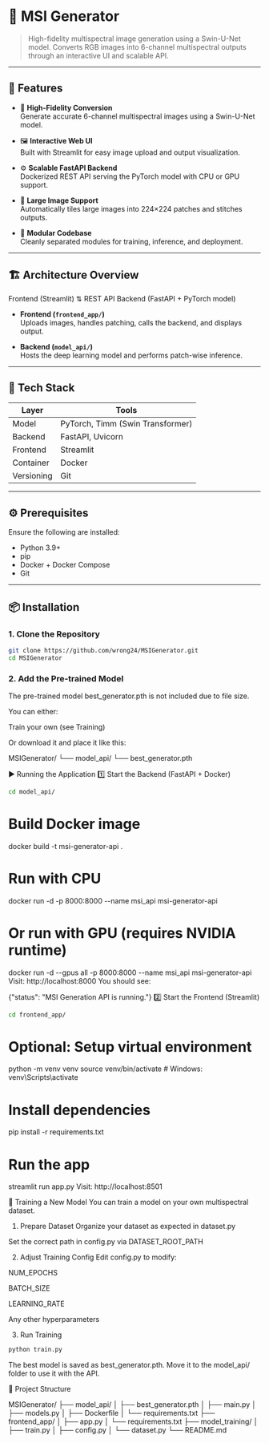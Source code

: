 # 🌈 MSI Generator

> High-fidelity multispectral image generation using a Swin-U-Net model. Converts RGB images into 6-channel multispectral outputs through an interactive UI and scalable API.

---

## 🚀 Features

- 🎯 **High-Fidelity Conversion**  
  Generate accurate 6-channel multispectral images using a Swin-U-Net model.

- 🖼️ **Interactive Web UI**  
  Built with Streamlit for easy image upload and output visualization.

- ⚙️ **Scalable FastAPI Backend**  
  Dockerized REST API serving the PyTorch model with CPU or GPU support.

- 🧩 **Large Image Support**  
  Automatically tiles large images into 224×224 patches and stitches outputs.

- 🧱 **Modular Codebase**  
  Cleanly separated modules for training, inference, and deployment.

---

## 🏗️ Architecture Overview

Frontend (Streamlit)
⇅ REST API
Backend (FastAPI + PyTorch model)


- **Frontend (`frontend_app/`)**  
  Uploads images, handles patching, calls the backend, and displays output.

- **Backend (`model_api/`)**  
  Hosts the deep learning model and performs patch-wise inference.

---

## 🧰 Tech Stack

| Layer     | Tools                           |
|-----------|----------------------------------|
| Model     | PyTorch, Timm (Swin Transformer) |
| Backend   | FastAPI, Uvicorn                 |
| Frontend  | Streamlit                        |
| Container | Docker                           |
| Versioning | Git                             |

---

## ⚙️ Prerequisites

Ensure the following are installed:

- Python 3.9+
- pip
- Docker + Docker Compose
- Git

---

## 📦 Installation

### 1. Clone the Repository

```bash
git clone https://github.com/wrong24/MSIGenerator.git
cd MSIGenerator
```

### 2. Add the Pre-trained Model
The pre-trained model best_generator.pth is not included due to file size.

You can either:

Train your own (see Training)

Or download it and place it like this:

MSIGenerator/
└── model_api/
    └── best_generator.pth
    
▶️ Running the Application
1️⃣ Start the Backend (FastAPI + Docker)
```bash
cd model_api/
```

# Build Docker image
docker build -t msi-generator-api .

# Run with CPU
docker run -d -p 8000:8000 --name msi_api msi-generator-api

# Or run with GPU (requires NVIDIA runtime)
docker run -d --gpus all -p 8000:8000 --name msi_api msi-generator-api
Visit: http://localhost:8000
You should see:

{"status": "MSI Generation API is running."}
2️⃣ Start the Frontend (Streamlit)
```bash
cd frontend_app/
```

# Optional: Setup virtual environment
python -m venv venv
source venv/bin/activate      # Windows: venv\Scripts\activate

# Install dependencies
pip install -r requirements.txt

# Run the app
streamlit run app.py
Visit: http://localhost:8501

🧠 Training a New Model
You can train a model on your own multispectral dataset.

1. Prepare Dataset
Organize your dataset as expected in dataset.py

Set the correct path in config.py via DATASET_ROOT_PATH

2. Adjust Training Config
Edit config.py to modify:

NUM_EPOCHS

BATCH_SIZE

LEARNING_RATE

Any other hyperparameters

3. Run Training
```bash
python train.py
```
The best model is saved as best_generator.pth.
Move it to the model_api/ folder to use it with the API.

📁 Project Structure

MSIGenerator/
├── model_api/
│   ├── best_generator.pth
│   ├── main.py
│   ├── models.py
│   ├── Dockerfile
│   └── requirements.txt
├── frontend_app/
│   ├── app.py
│   └── requirements.txt
├── model_training/
│   ├── train.py
│   ├── config.py
│   └── dataset.py
└── README.md
